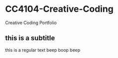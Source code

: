 # CC4104-Creative-Coding
Creative Coding Portfolio

## this is a subtitle
this is a regular text beep boop beep
